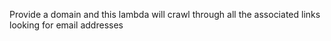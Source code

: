 Provide a domain and this lambda will crawl through all the associated links looking for email addresses